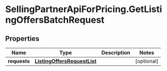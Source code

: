 # SellingPartnerApiForPricing.GetListingOffersBatchRequest

## Properties
Name | Type | Description | Notes
------------ | ------------- | ------------- | -------------
**requests** | [**ListingOffersRequestList**](ListingOffersRequestList.md) |  | [optional] 


